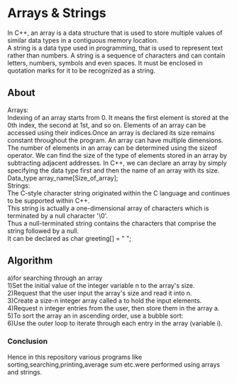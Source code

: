 # Arrays & Strings

In C++, an array is a data structure that is used to store multiple values of similar data types in a contiguous memory location.<br>
A string is a data type used in programming, that is used to represent text rather than numbers. A string is a sequence of characters and can contain letters, numbers, symbols and even spaces. It must be enclosed in quotation marks for it to be recognized as a string.

## About
Arrays:<br>
Indexing of an array starts from 0. It means the first element is stored at the 0th index, the second at 1st, and so on.
Elements of an array can be accessed using their indices.Once an array is declared its size remains constant throughout the program.
An array can have multiple dimensions.
The number of elements in an array can be determined using the sizeof operator.
We can find the size of the type of elements stored in an array by subtracting adjacent addresses.
In C++, we can declare an array by simply specifying the data type first and then the name of an array with its size.
Data_type array_name[Size_of_array];<br>
Strings:<br>
The C-style character string originated within the C language and continues to be supported within C++.<br>
This string is actually a one-dimensional array of characters which is terminated by a null character '\0'.<br>
Thus a null-terminated string contains the characters that comprise the string followed by a null.<br>
It can be declared as char greeting[] = " ";



## Algorithm
a)for searching through an array<br>
1)Set the initial value of the integer variable n to the array's size.<br>
2)Request that the user input the array's size and read it into n.<br>
3)Create a size-n integer array called a to hold the input elements.<br>
4)Request n integer entries from the user, then store them in the array a.<br>
5)To sort the array an in ascending order, use a bubble sort:<br>
6)Use the outer loop to iterate through each entry in the array (variable i).<br>



### Conclusion
Hence in this repository various programs like sorting,searching,printing,average sum etc.were performed using arrays and strings.



